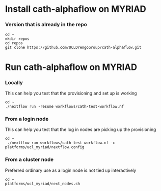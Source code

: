 # Install cath-alphaflow on MYRIAD

### Version that is already in the repo
```
cd ~
mkdir repos
cd repos
git clone https://github.com/UCLOrengoGroup/cath-alphaflow.git
```


# Run cath-alphaflow on MYRIAD

### Locally
This can help you test that the provisioning and set up is working
```
cd ~
./nextflow run -resume workflows/cath-test-workflow.nf
```
### From a login node
This can help you test that the log in nodes are picking up the provisioning
```
cd ~
 ./nextflow run workflows/cath-test-workflow.nf -c platforms/ucl_myriad/nextflow.config
```
### From a cluster node
Preferred ordinary use as a login node is not tied up interactively
```
cd ~
platforms/ucl_myriad/next_nodes.sh
```
